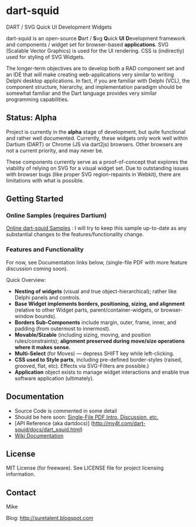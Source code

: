 dart-squid
==========

DART / SVG Quick UI Development Widgets

dart-squid is an open-source **D**art / **S**vg **Q**uick **UI** **D**evelopment framework and components / widget set for browser-based **applications**.
SVG (Scalable Vector Graphics) is used for the UI rendering. CSS is (indirectly) used for styling of SVG Widgets.

The longer-term objectives are to develop both a RAD component set and an IDE that will make creating web-applications very similar to writing Delphi desktop applications.  In fact, if you are familiar with Delphi (VCL), the component structure, hierarchy, and implementation paradigm should be somewhat familiar and the Dart language provides very similar programming capabilities.

## Status: Alpha ##
Project is currently in the **alpha** stage of development, but quite functional and rather well documented.
Currently, these widgets only work well within Dartium (DART) or Chrome (JS via dart2js) browsers. Other browsers are not a current priority, and may never be.

These components currently serve as a proof-of-concept that explores the viability of relying on SVG for a visual widget set.  Due to outstanding issues with browser bugs (like proper SVG region-repaints in Webkit), there are limitations with what is possible.

## Getting Started ##
### Online Samples (requires Dartium) ###
[Online dart-squid Samples](http://mv4t.com/dart-squid/samples/samples-index.html) : I will try to keep this sample up-to-date as any substantial changes to the features/functionality change.

### Features and Functionality ###
For now, see Documentation links below, (single-file PDF with more feature discussion coming soon).

Quick Overview:
* **Nesting of widgets** (visual and true object-hierarchical); rather like Delphi panels and controls.
* **Base Widget implements borders, positioning, sizing, and alignment** (relative to other Widget parts, parent/container-widgets, or browser-window bounds).
* **Borders Sub-Components** include margin, outer, frame, inner, and padding (from outermost to innermost).
* **Movable/Sizable** (including sizing, moving, and position rules/constraints); **alignment preserved during move/size operations where it makes sense.**
* **Multi-Select** (for Moves) &mdash; depress SHIFT key while left-clicking.
* **CSS used to Style parts**, including pre-defined border-styles (raised, grooved, flat, etc).
Effects via SVG-Filters are possible.)
* **Application** object exists to manage widget interactions and enable true software application (ultimately).


## Documentation ##
* Source Code is commented in some detail
* Should be here soon: [Single-File PDF Intro, Discussion, etc.](.)
* [API Reference (aka dartdocs)] (http://mv4t.com/dart-squid/docs/dart_squid.html)
* [Wiki Documentation](https://github.com/IntersoftDev/dart-squid/wiki/_pages)


## License
MIT License (for freeware). See LICENSE file for project licensing information.

## Contact

Mike

Blog: http://suretalent.blogspot.com